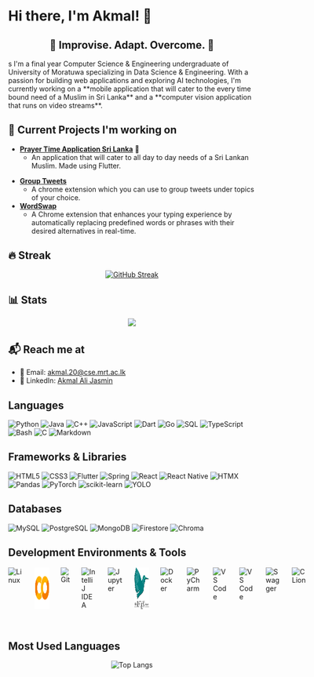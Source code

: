 # Hi there, I'm Akmal! 👋

<div align="center">
  <h2>🚀 Improvise. Adapt. Overcome. 🚀</h2>
</div>
s
I'm a final year Computer Science & Engineering undergraduate of University of Moratuwa specializing in Data Science & Engineering. With a passion for building web applications and exploring AI technologies, I'm currently working on a **mobile application that will cater to the every time bound need of a Muslim in Sri Lanka** and a **computer vision application that runs on video streams**.

## 🚧 Current Projects I'm working on

- [**Prayer Time Application Sri Lanka**](https://github.com/jasminaaa20/flutter-prayer-time) 📝
  - An application that will cater to all day to day needs of a Sri Lankan Muslim. Made using Flutter.
<!--
- [**Focus on me**](https://github.com/jasminaaa20/focus-on-me) 🌌
  - This project focuses on (pun intended) building an application that runs on a video stream and focus on a select person and blur others who may appear on the screen. This project also aims to act as an automated exam proctoring tool.
- [**Offside finder**](https://github.com/jasminaaa20/offside-finder)
  - A computer vision project to automatically detect if the offside rule in Football is violated.
-->
- [**Group Tweets**](https://github.com/jasminaaa20/group-tweets)
  - A chrome extension which you can use to group tweets under topics of your choice.
- [**WordSwap**](https://github.com/jasminaaa20/group-tweets)
  - A Chrome extension that enhances your typing experience by automatically replacing predefined words or phrases with their desired alternatives in real-time.


## 🔥 Streak

<div align="center">
  <a href="https://git.io/streak-stats">
    <img src="https://streak-stats.demolab.com/?user=jasminaaa20" alt="GitHub Streak" />
  </a>
</div>


## 📊 Stats
<div align="center">
  <a href=https://github.com/anuraghazra/github-readme-stats>
    <img src="https://github-readme-stats.vercel.app/api?username=jasminaaa20&show_icons=true&hide_title=true">
  </a>
</div>

## 📬 Reach me at

- 📧 Email: <akmal.20@cse.mrt.ac.lk>
- 🔗 LinkedIn: [Akmal Ali Jasmin](https://www.linkedin.com/in/akmal-ali-jasmin-36aa55237)

## Languages

![Python](https://img.shields.io/badge/Python-3776AB?style=for-the-badge&logo=python&logoColor=white)
![Java](https://img.shields.io/badge/Java-007396?style=for-the-badge&logo=java&logoColor=white)
![C++](https://img.shields.io/badge/C++-00599C?style=for-the-badge&logo=cplusplus&logoColor=white)
![JavaScript](https://img.shields.io/badge/JavaScript-F7DF1E?style=for-the-badge&logo=javascript&logoColor=black)
![Dart](https://img.shields.io/badge/Dart-0175C2?style=for-the-badge&logo=dart&logoColor=white)
![Go](https://img.shields.io/badge/Go-00ADD8?style=for-the-badge&logo=go&logoColor=white)
![SQL](https://img.shields.io/badge/SQL-CC2927?style=for-the-badge&logo=microsoftsqlserver&logoColor=white)
![TypeScript](https://img.shields.io/badge/TypeScript-007ACC?style=for-the-badge&logo=typescript&logoColor=white)
![Bash](https://img.shields.io/badge/Bash-4EAA25?style=for-the-badge&logo=gnu-bash&logoColor=white)
![C](https://img.shields.io/badge/C-A8B9CC?style=for-the-badge&logo=c&logoColor=white)
![Markdown](https://img.shields.io/badge/Markdown-FFFFFF?style=for-the-badge&logo=markdown&logoColor=black)

## Frameworks & Libraries

![HTML5](https://img.shields.io/badge/HTML5-E34F26?style=for-the-badge&logo=html5&logoColor=white)
![CSS3](https://img.shields.io/badge/CSS3-1572B6?style=for-the-badge&logo=css3&logoColor=white)
![Flutter](https://img.shields.io/badge/Flutter-02569B?style=for-the-badge&logo=flutter&logoColor=white)
![Spring](https://img.shields.io/badge/Spring-6DB33F?style=for-the-badge&logo=spring&logoColor=white)
![React](https://img.shields.io/badge/React-61DAFB?style=for-the-badge&logo=react&logoColor=black)
![React Native](https://img.shields.io/badge/React_Native-61DAFB?style=for-the-badge&logo=react&logoColor=black)
![HTMX](https://img.shields.io/badge/HTMX-FF4081?style=for-the-badge&logo=html5&logoColor=white)
![Pandas](https://img.shields.io/badge/Pandas-150458?style=for-the-badge&logo=pandas&logoColor=white)
![PyTorch](https://img.shields.io/badge/PyTorch-EE4C2C?style=for-the-badge&logo=pytorch&logoColor=white)
![scikit-learn](https://img.shields.io/badge/scikit--learn-F7931E?style=for-the-badge&logo=scikitlearn&logoColor=white)
![YOLO](https://img.shields.io/badge/YOLO-00FFFF?style=for-the-badge&logoColor=black)

## Databases

![MySQL](https://img.shields.io/badge/MySQL-4479A1?style=for-the-badge&logo=mysql&logoColor=white)
![PostgreSQL](https://img.shields.io/badge/PostgreSQL-336791?style=for-the-badge&logo=postgresql&logoColor=white)
![MongoDB](https://img.shields.io/badge/MongoDB-47A248?style=for-the-badge&logo=mongodb&logoColor=white)
![Firestore](https://img.shields.io/badge/Firestore-FFCA28?style=for-the-badge&logo=firebase&logoColor=black)
![Chroma](https://img.shields.io/badge/Chroma-00E676?style=for-the-badge&logoColor=white)

## Development Environments & Tools

<div style="display: flex;">
  <img src="https://cdn.jsdelivr.net/gh/devicons/devicon@latest/icons/linux/linux-original.svg" width="30" alt="Linux" title="Linux">&nbsp;&nbsp;&nbsp;&nbsp;&nbsp;&nbsp;
  <img src="src/colab.svg" width="30" alt="Colab" title="Colab">&nbsp;&nbsp;&nbsp;&nbsp;&nbsp;&nbsp;
  <img src="https://cdn.jsdelivr.net/gh/devicons/devicon@latest/icons/git/git-original.svg" width="30" alt="Git" title="Git">&nbsp;&nbsp;&nbsp;&nbsp;&nbsp;&nbsp;
  <img src="https://cdn.jsdelivr.net/gh/devicons/devicon@latest/icons/intellij/intellij-original.svg" width="30" alt="IntelliJ IDEA" title="IntelliJ IDEA">&nbsp;&nbsp;&nbsp;&nbsp;&nbsp;&nbsp;
  <img src="https://cdn.jsdelivr.net/gh/devicons/devicon@latest/icons/jupyter/jupyter-original.svg" width="30" alt="Jupyter" title="Jupyter">&nbsp;&nbsp;&nbsp;&nbsp;&nbsp;&nbsp;
  <img src="src/latex.svg" width="30" alt="LaTeX" title="LaTeX">&nbsp;&nbsp;&nbsp;&nbsp;&nbsp;&nbsp;
  <img src="https://cdn.jsdelivr.net/gh/devicons/devicon@latest/icons/docker/docker-original.svg" width="30" alt="Docker" title="Docker">&nbsp;&nbsp;&nbsp;&nbsp;&nbsp;&nbsp;
  <img src="https://cdn.jsdelivr.net/gh/devicons/devicon@latest/icons/pycharm/pycharm-original.svg" width="30" alt="PyCharm" title="PyCharm">&nbsp;&nbsp;&nbsp;&nbsp;&nbsp;&nbsp;
  <img src="https://cdn.jsdelivr.net/gh/devicons/devicon@latest/icons/vscode/vscode-original.svg" width="30" alt="VS Code" title="VS Code">&nbsp;&nbsp;&nbsp;&nbsp;&nbsp;&nbsp;
  <img src="https://cdn.jsdelivr.net/gh/devicons/devicon@latest/icons/postman/postman-original.svg" width="30" alt="VS Code" title="VS Code">&nbsp;&nbsp;&nbsp;&nbsp;&nbsp;&nbsp;
  <img src="https://cdn.jsdelivr.net/gh/devicons/devicon@latest/icons/swagger/swagger-original.svg" width="30" alt="Swagger" title="Swagger">&nbsp;&nbsp;&nbsp;&nbsp;&nbsp;&nbsp;
  <img src="https://cdn.jsdelivr.net/gh/devicons/devicon@latest/icons/clion/clion-original.svg" width="30" alt="CLion" title="CLion">&nbsp;&nbsp;&nbsp;&nbsp;&nbsp;&nbsp;
</div>
<br>
<br>

## Most Used Languages

<p align="center">
  <img src="https://github-readme-stats.vercel.app/api/top-langs/?username=jasminaaa20&hide=vhdl,jupyter%20notebook,tcl,html,batchfile,cmake,c" alt="Top Langs" />
</p>

<!--
**jasminaaa20/jasminaaa20** is a ✨ _special_ ✨ repository because its `README.md` (this file) appears on your GitHub profile.

Here are some ideas to get you started:

- 🔭 I’m currently working on ...
- 🌱 I’m currently learning ...
- 👯 I’m looking to collaborate on ...
- 🤔 I’m looking for help with ...
- 💬 Ask me about ...
- 📫 How to reach me: ...
- 😄 Pronouns: ...
- ⚡ Fun fact: ...

* 🔭 I'm currently working on a full stack blog application.
* 🙈 I'm currently learning the MERN stack. i.e. MongoDB, Express, React and Node.js.
* 👁 My interests lie in the area of computer vision.
* 📫 Reach me @ akmal.20@cse.mrt.ac.lk.
-->
